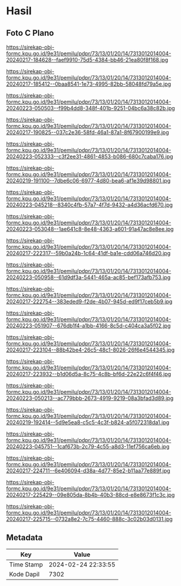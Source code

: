 # Hasil

## Foto C Plano

https://sirekap-obj-formc.kpu.go.id/9e31/pemilu/pdpr/73/13/01/20/14/7313012014004-20240217-184628--faef9910-75d5-4384-bb46-21ea80f8f168.jpg

https://sirekap-obj-formc.kpu.go.id/9e31/pemilu/pdpr/73/13/01/20/14/7313012014004-20240217-185412--0baa8541-1e73-4995-82bb-58048fd79a5e.jpg

https://sirekap-obj-formc.kpu.go.id/9e31/pemilu/pdpr/73/13/01/20/14/7313012014004-20240223-050503--f99b4dd8-348f-401b-9251-04bc6a38c82b.jpg

https://sirekap-obj-formc.kpu.go.id/9e31/pemilu/pdpr/73/13/01/20/14/7313012014004-20240217-190825--037c2e36-58fd-46a1-87a1-8f67900199e9.jpg

https://sirekap-obj-formc.kpu.go.id/9e31/pemilu/pdpr/73/13/01/20/14/7313012014004-20240223-052333--c3f2ee31-4861-4853-b086-680c7caba176.jpg

https://sirekap-obj-formc.kpu.go.id/9e31/pemilu/pdpr/73/13/01/20/14/7313012014004-20240219-191100--7dbe6c06-6977-4d80-bea6-af1e39d98801.jpg

https://sirekap-obj-formc.kpu.go.id/9e31/pemilu/pdpr/73/13/01/20/14/7313012014004-20240223-045218--8340c4fb-57a7-4f7d-9432-a4d36acfd670.jpg

https://sirekap-obj-formc.kpu.go.id/9e31/pemilu/pdpr/73/13/01/20/14/7313012014004-20240223-053048--1ae641c8-8e48-4363-a601-91a47ac8e8ee.jpg

https://sirekap-obj-formc.kpu.go.id/9e31/pemilu/pdpr/73/13/01/20/14/7313012014004-20240217-222317--59b0a24b-1c64-41df-ba1e-cdd06a746d20.jpg

https://sirekap-obj-formc.kpu.go.id/9e31/pemilu/pdpr/73/13/01/20/14/7313012014004-20240223-050958--61d9df3a-5441-465a-ac85-bef173afb753.jpg

https://sirekap-obj-formc.kpu.go.id/9e31/pemilu/pdpr/73/13/01/20/14/7313012014004-20240217-222754--383eded9-f2de-4b07-945d-ed9f17ceb5b9.jpg

https://sirekap-obj-formc.kpu.go.id/9e31/pemilu/pdpr/73/13/01/20/14/7313012014004-20240223-051907--676db1f4-a1bb-4166-8c5d-c404ca3a5f02.jpg

https://sirekap-obj-formc.kpu.go.id/9e31/pemilu/pdpr/73/13/01/20/14/7313012014004-20240217-223104--88b42be4-26c5-48c1-8026-26f6e4544345.jpg

https://sirekap-obj-formc.kpu.go.id/9e31/pemilu/pdpr/73/13/01/20/14/7313012014004-20240217-223932--b1d06d5a-8c75-4c8b-bf6d-22e22c6f4f46.jpg

https://sirekap-obj-formc.kpu.go.id/9e31/pemilu/pdpr/73/13/01/20/14/7313012014004-20240223-050213--ac779bbb-2673-4919-9219-08a3bfad3d89.jpg

https://sirekap-obj-formc.kpu.go.id/9e31/pemilu/pdpr/73/13/01/20/14/7313012014004-20240219-192414--5d9e5ea8-c5c5-4c3f-b824-a5f072318da1.jpg

https://sirekap-obj-formc.kpu.go.id/9e31/pemilu/pdpr/73/13/01/20/14/7313012014004-20240223-045751--1caf673b-2c79-4c55-a8d3-11ef756ca6eb.jpg

https://sirekap-obj-formc.kpu.go.id/9e31/pemilu/pdpr/73/13/01/20/14/7313012014004-20240217-224711--6e406094-d38a-4d77-85e2-b11aa77e889f.jpg

https://sirekap-obj-formc.kpu.go.id/9e31/pemilu/pdpr/73/13/01/20/14/7313012014004-20240217-225429--09e805da-8b4b-40b3-88cd-e8e8673f1c3c.jpg

https://sirekap-obj-formc.kpu.go.id/9e31/pemilu/pdpr/73/13/01/20/14/7313012014004-20240217-225715--0732a8e2-7c75-4460-888c-3c02b03d0131.jpg


## Metadata

| Key        | Value               |
| ---------- | ------------------- |
| Time Stamp | 2024-02-24 22:33:55 |
| Kode Dapil | 7302                |



